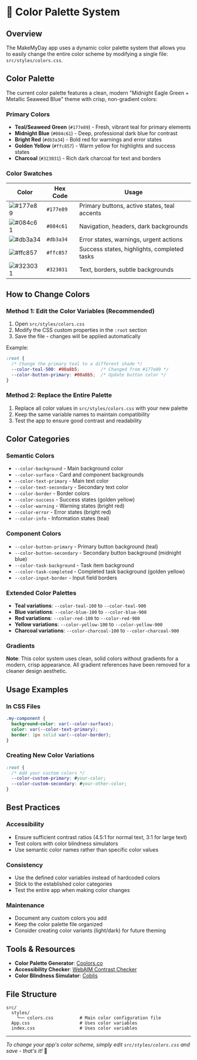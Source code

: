# 🎨 Color Palette System

## Overview

The MakeMyDay app uses a dynamic color palette system that allows you to easily change the entire color scheme by modifying a single file: `src/styles/colors.css`.

## Color Palette

The current color palette features a clean, modern "Midnight Eagle Green + Metallic Seaweed Blue" theme with crisp, non-gradient colors:

### Primary Colors

- **Teal/Seaweed Green** (`#177e89`) - Fresh, vibrant teal for primary elements
- **Midnight Blue** (`#084c61`) - Deep, professional dark blue for contrast  
- **Bright Red** (`#db3a34`) - Bold red for warnings and error states
- **Golden Yellow** (`#ffc857`) - Warm yellow for highlights and success states
- **Charcoal** (`#323031`) - Rich dark charcoal for text and borders

### Color Swatches

| Color | Hex Code | Usage |
|-------|----------|-------|
| ![#177e89](https://via.placeholder.com/20/177e89/177e89.png) | `#177e89` | Primary buttons, active states, teal accents |
| ![#084c61](https://via.placeholder.com/20/084c61/084c61.png) | `#084c61` | Navigation, headers, dark backgrounds |
| ![#db3a34](https://via.placeholder.com/20/db3a34/db3a34.png) | `#db3a34` | Error states, warnings, urgent actions |
| ![#ffc857](https://via.placeholder.com/20/ffc857/ffc857.png) | `#ffc857` | Success states, highlights, completed tasks |
| ![#323031](https://via.placeholder.com/20/323031/323031.png) | `#323031` | Text, borders, subtle backgrounds |

## How to Change Colors

### Method 1: Edit the Color Variables (Recommended)

1. Open `src/styles/colors.css`
2. Modify the CSS custom properties in the `:root` section
3. Save the file - changes will be applied automatically

Example:

```css
:root {
  /* Change the primary teal to a different shade */
  --color-teal-500: #00a8b5;        /* Changed from #177e89 */
  --color-button-primary: #00a8b5;  /* Update button color */
}
```

### Method 2: Replace the Entire Palette

1. Replace all color values in `src/styles/colors.css` with your new palette
2. Keep the same variable names to maintain compatibility
3. Test the app to ensure good contrast and readability

## Color Categories

### Semantic Colors

- `--color-background` - Main background color
- `--color-surface` - Card and component backgrounds
- `--color-text-primary` - Main text color
- `--color-text-secondary` - Secondary text color
- `--color-border` - Border colors
- `--color-success` - Success states (golden yellow)
- `--color-warning` - Warning states (bright red)
- `--color-error` - Error states (bright red)
- `--color-info` - Information states (teal)

### Component Colors

- `--color-button-primary` - Primary button background (teal)
- `--color-button-secondary` - Secondary button background (midnight blue)
- `--color-task-background` - Task item background
- `--color-task-completed` - Completed task background (golden yellow)
- `--color-input-border` - Input field borders

### Extended Color Palettes

- **Teal variations**: `--color-teal-100` to `--color-teal-900`
- **Blue variations**: `--color-blue-100` to `--color-blue-900`
- **Red variations**: `--color-red-100` to `--color-red-900`
- **Yellow variations**: `--color-yellow-100` to `--color-yellow-900`
- **Charcoal variations**: `--color-charcoal-100` to `--color-charcoal-900`

### Gradients

**Note**: This color system uses clean, solid colors without gradients for a modern, crisp appearance. All gradient references have been removed for a cleaner design aesthetic.

## Usage Examples

### In CSS Files

```css
.my-component {
  background-color: var(--color-surface);
  color: var(--color-text-primary);
  border: 1px solid var(--color-border);
}
```

### Creating New Color Variations

```css
:root {
  /* Add your custom colors */
  --color-custom-primary: #your-color;
  --color-custom-secondary: #your-other-color;
}
```

## Best Practices

### Accessibility

- Ensure sufficient contrast ratios (4.5:1 for normal text, 3:1 for large text)
- Test colors with color blindness simulators
- Use semantic color names rather than specific color values

### Consistency

- Use the defined color variables instead of hardcoded colors
- Stick to the established color categories
- Test the entire app when making color changes

### Maintenance

- Document any custom colors you add
- Keep the color palette file organized
- Consider creating color variants (light/dark) for future theming

## Tools & Resources

- **Color Palette Generator**: [Coolors.co](https://coolors.co/)
- **Accessibility Checker**: [WebAIM Contrast Checker](https://webaim.org/resources/contrastchecker/)
- **Color Blindness Simulator**: [Coblis](https://www.color-blindness.com/coblis-color-blindness-simulator/)

## File Structure

```text
src/
  styles/
    └── colors.css          # Main color configuration file
  App.css                   # Uses color variables
  index.css                 # Uses color variables
```

---

*To change your app's color scheme, simply edit `src/styles/colors.css` and save - that's it!* 🎨
